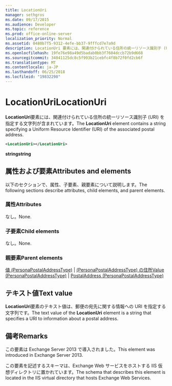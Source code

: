```yaml
---
title: LocationUri
manager: sethgros
ms.date: 09/17/2015
ms.audience: Developer
ms.topic: reference
ms.prod: office-online-server
localization_priority: Normal
ms.assetid: 0480b7f5-9312-4efe-bb37-9fffcd7e7a9d
description: LocationUri 要素には、関連付けられている住所の統一リソース識別子 (URI) を指定する文字列が含まれています。
ms.openlocfilehash: 19fe76e98a49d5badab0bb3f7604dccb72b9d668
ms.sourcegitcommit: 34041125dc8c5f993b21cebfc4f8b72f0fd2cb6f
ms.translationtype: MT
ms.contentlocale: ja-JP
ms.lasthandoff: 06/25/2018
ms.locfileid: "19832298"
---
```

# <a name="locationuri"></a><span data-ttu-id="f8ea7-103">LocationUri</span><span class="sxs-lookup"><span data-stu-id="f8ea7-103">LocationUri</span></span>

<span data-ttu-id="f8ea7-104">**LocationUri**要素には、関連付けられている住所の統一リソース識別子 (URI) を指定する文字列が含まれています。</span><span class="sxs-lookup"><span data-stu-id="f8ea7-104">The **LocationUri** element contains a string specifying a Uniform Resource Identifier (URI) of the associated postal address.</span></span> 
  
```XML
<LocationUri></LocationUri>
```

 <span data-ttu-id="f8ea7-105">**string**</span><span class="sxs-lookup"><span data-stu-id="f8ea7-105">**string**</span></span>
## <a name="attributes-and-elements"></a><span data-ttu-id="f8ea7-106">属性および要素</span><span class="sxs-lookup"><span data-stu-id="f8ea7-106">Attributes and elements</span></span>

<span data-ttu-id="f8ea7-107">以下のセクションで、属性、子要素、親要素について説明します。</span><span class="sxs-lookup"><span data-stu-id="f8ea7-107">The following sections describe attributes, child elements, and parent elements.</span></span>
  
### <a name="attributes"></a><span data-ttu-id="f8ea7-108">属性</span><span class="sxs-lookup"><span data-stu-id="f8ea7-108">Attributes</span></span>

<span data-ttu-id="f8ea7-109">なし。</span><span class="sxs-lookup"><span data-stu-id="f8ea7-109">None.</span></span>
  
### <a name="child-elements"></a><span data-ttu-id="f8ea7-110">子要素</span><span class="sxs-lookup"><span data-stu-id="f8ea7-110">Child elements</span></span>

<span data-ttu-id="f8ea7-111">なし。</span><span class="sxs-lookup"><span data-stu-id="f8ea7-111">None.</span></span>
  
### <a name="parent-elements"></a><span data-ttu-id="f8ea7-112">親要素</span><span class="sxs-lookup"><span data-stu-id="f8ea7-112">Parent elements</span></span>

<span data-ttu-id="f8ea7-113">[値 (PersonaPostalAddressType)](value-personapostaladdresstype.md) | [(PersonaPostalAddressType) の住所](postaladdress-personapostaladdresstype.md)</span><span class="sxs-lookup"><span data-stu-id="f8ea7-113">[Value (PersonaPostalAddressType)](value-personapostaladdresstype.md) | [PostalAddress (PersonaPostalAddressType)](postaladdress-personapostaladdresstype.md)</span></span>
  
## <a name="text-value"></a><span data-ttu-id="f8ea7-114">テキスト値</span><span class="sxs-lookup"><span data-stu-id="f8ea7-114">Text value</span></span>

<span data-ttu-id="f8ea7-115">**LocationUri**要素のテキスト値は、郵便の宛先に関する情報への URI を指定する文字列です。</span><span class="sxs-lookup"><span data-stu-id="f8ea7-115">The text value of the **LocationUri** element is a string that specifies a URI to information about a postal address.</span></span> 
  
## <a name="remarks"></a><span data-ttu-id="f8ea7-116">備考</span><span class="sxs-lookup"><span data-stu-id="f8ea7-116">Remarks</span></span>

<span data-ttu-id="f8ea7-117">この要素は Exchange Server 2013 で導入されました。</span><span class="sxs-lookup"><span data-stu-id="f8ea7-117">This element was introduced in Exchange Server 2013.</span></span>
  
<span data-ttu-id="f8ea7-118">この要素を記述するスキーマは、Exchange Web サービスをホストする IIS 仮想ディレクトリに置かれています。</span><span class="sxs-lookup"><span data-stu-id="f8ea7-118">The schema that describes this element is located in the IIS virtual directory that hosts Exchange Web Services.</span></span>
  

